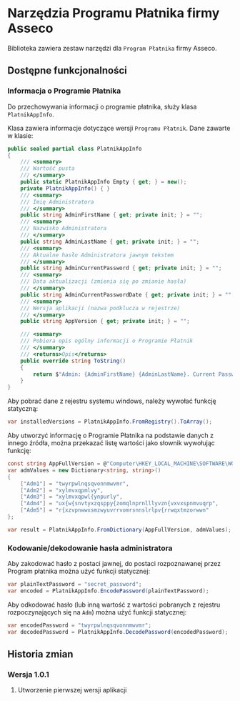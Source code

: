 # Narzędzia Programu Płatnika firmy Asseco

Biblioteka zawiera zestaw narzędzi dla `Program Płatnika` firmy Asseco.

## Dostępne funkcjonalności

### Informacja o Programie Płatnika

Do przechowywania informacji o programie płatnika, służy klasa `PlatnikAppInfo`.

Klasa zawiera informacje dotyczące wersji `Programu Płatnik`.
Dane zawarte w klasie:

```csharp
public sealed partial class PlatnikAppInfo
{
    /// <summary>
    /// Wartość pusta
    /// </summary>
    public static PlatnikAppInfo Empty { get; } = new();
    private PlatnikAppInfo() { }
    /// <summary>
    /// Imię Administratora
    /// </summary>
    public string AdminFirstName { get; private init; } = "";
    /// <summary>
    /// Nazwisko Administratora
    /// </summary>
    public string AdminLastName { get; private init; } = "";
    /// <summary>
    /// Aktualne hasło Administratora jawnym tekstem
    /// </summary>
    public string AdminCurrentPassword { get; private init; } = "";
    /// <summary>
    /// Data aktualizacji (zmienia się po zmianie hasła)
    /// </summary>
    public string AdminCurrentPasswordDate { get; private init; } = "";
    /// <summary>
    /// Wersja aplikacji (nazwa podklucza w rejestrze)
    /// </summary>
    public string AppVersion { get; private init; } = "";

    /// <summary>
    /// Pobiera opis ogólny informacji o Programie Płatnik
    /// </summary>
    /// <returns>Opis</returns>
    public override string ToString()
    {
        return $"Admin: {AdminFirstName} {AdminLastName}. Current Password: {AdminCurrentPassword}, Updated on: {AdminCurrentPasswordDate}, AppVersion: {AppVersion}";
    }
}
```

Aby pobrać dane z rejestru systemu windows, należy wywołać funkcję statyczną:

```csharp
var installedVersions = PlatnikAppInfo.FromRegistry().ToArray();
```

Aby utworzyć informację o Programie Płatnika na podstawie danych z innego źródła, można przekazać listę wartości jako słownik wywołując funkcję:

```csharp
const string AppFullVersion = @"Computer\HKEY_LOCAL_MACHINE\SOFTWARE\WOW6432Node\Asseco Poland SA\Płatnik\10.02.002";
var admValues = new Dictionary<string, string>()
{
    ["Adm1"] = "twyrpwlnqsqvonnmwvmr",
    ["Adm2"] = "xylmvxqpmlvy",
    ["Adm3"] = "xylmvxqpwl{ynpurly",
    ["Adm4"] = "ux{w{snvtyxzqsppy{zomqlnprnlllyvzn{vxvxspnmvuqrp",
    ["Adm5"] = "r{xzvpnwwxsmzwyuvrrvomrsnnslrlpv{rrwqxtmzorwwn"
};

var result = PlatnikAppInfo.FromDictionary(AppFullVersion, admValues);
```

### Kodowanie/dekodowanie hasła administratora

Aby zakodować hasło z postaci jawnej, do postaci rozpoznawanej przez Program płatnika można użyć funkcji statycznej:

```csharp
var plainTextPassword = "secret_password";
var encoded = PlatnikAppInfo.EncodePassword(plainTextPassword);
```

Aby odkodować hasło (lub inną wartość z wartości pobranych z rejestru rozpoczynających się na `Adm`) można użyć funkcji statycznej:

```csharp
var encodedPassword = "twyrpwlnqsqvonnmwvmr";
var decodedPassword = PlatnikAppInfo.DecodePassword(encodedPassword);
```

## Historia zmian

### Wersja 1.0.1
1. Utworzenie pierwszej wersji aplikacji
